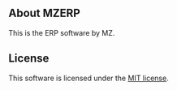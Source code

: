 ## About MZERP

This is the ERP software by MZ.

## License

This software is licensed under the [MIT license](https://opensource.org/licenses/MIT).
